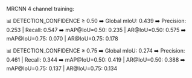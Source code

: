 
MRCNN 4 channel training:

📊 DETECTION_CONFIDENCE ≥ 0.50
➡️ Global mIoU: 0.439
➡️ Precision: 0.253 | Recall: 0.547
➡️ mAP@IoU=0.50: 0.235 | AR@IoU=0.50: 0.575
➡️ mAP@IoU=0.75: 0.070 | AR@IoU=0.75: 0.178

📊 DETECTION_CONFIDENCE ≥ 0.75
➡️ Global mIoU: 0.274
➡️ Precision: 0.461 | Recall: 0.344
➡️ mAP@IoU=0.50: 0.419 | AR@IoU=0.50: 0.388
➡️ mAP@IoU=0.75: 0.137 | AR@IoU=0.75: 0.134